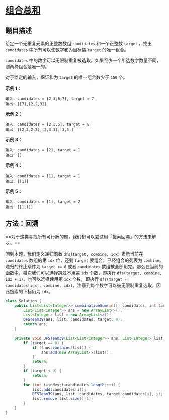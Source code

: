 # [组合总和](https://leetcode-cn.com/problems/combination-sum/)

## 题目描述

给定一个无重复元素的正整数数组 `candidates` 和一个正整数 `target` ，找出 `candidates` 中所有可以使数字和为目标数 `target` 的唯一组合。

`candidates` 中的数字可以无限制重复被选取。如果至少一个所选数字数量不同，则两种组合是唯一的。

对于给定的输入，保证和为 `target` 的唯一组合数少于 `150` 个。

**示例 1：**

```
输入: candidates = [2,3,6,7], target = 7
输出: [[7],[2,2,3]]
```

**示例 2：**

```
输入: candidates = [2,3,5], target = 8
输出: [[2,2,2,2],[2,3,3],[3,5]]
```

**示例 3：**

```
输入: candidates = [2], target = 1
输出: []
```

**示例 4：**

```
输入: candidates = [1], target = 1
输出: [[1]]
```

**示例 5：**

```
输入: candidates = [1], target = 2
输出: [[1,1]]
```



## 方法：回溯

==对于这类寻找所有可行解的题，我们都可以尝试用「搜索回溯」的方法来解决。==

回到本题，我们定义递归函数 `dfs(target, combine, idx)` 表示当前在 `candidates` 数组的第 `idx` 位，还剩 `target` 要组合，已经组合的列表为 `combine`。递归的终止条件为 `target <= 0` 或者 `candidates` 数组被全部用完。那么在当前的函数中，每次我们可以选择跳过不用第 `idx` 个数，即执行 `dfs(target, combine, idx + 1)`。也可以选择使用第 `idx` 个数，即执行 `dfs(target - candidates[idx], combine, idx)`，注意到每个数字可以被无限制重复选取，因此搜索的下标仍为 `idx`。

```java
class Solution {
    public List<List<Integer>> combinationSum(int[] candidates, int target) {
        List<List<Integer>> ans = new ArrayList<>();
        List<Integer> list = new ArrayList<>();
        DFSTeam39(ans, list, candidates, target, 0);
        return ans;
    }

    private void DFSTeam39(List<List<Integer>> ans, List<Integer> list, int[] candidates, int target, int index) {
        if (target == 0) {
            if (!ans.contains(list)) {
                ans.add(new ArrayList<>(list));
            }
            return;
        }
        if (target < 0) {
            return;
        }
        for (int i=index;i<candidates.length;++i) {
            list.add(candidates[i]);
            DFSTeam39(ans, list, candidates, target-candidates[i], i);
            list.remove(list.size()-1);
        }
    }
}
```

